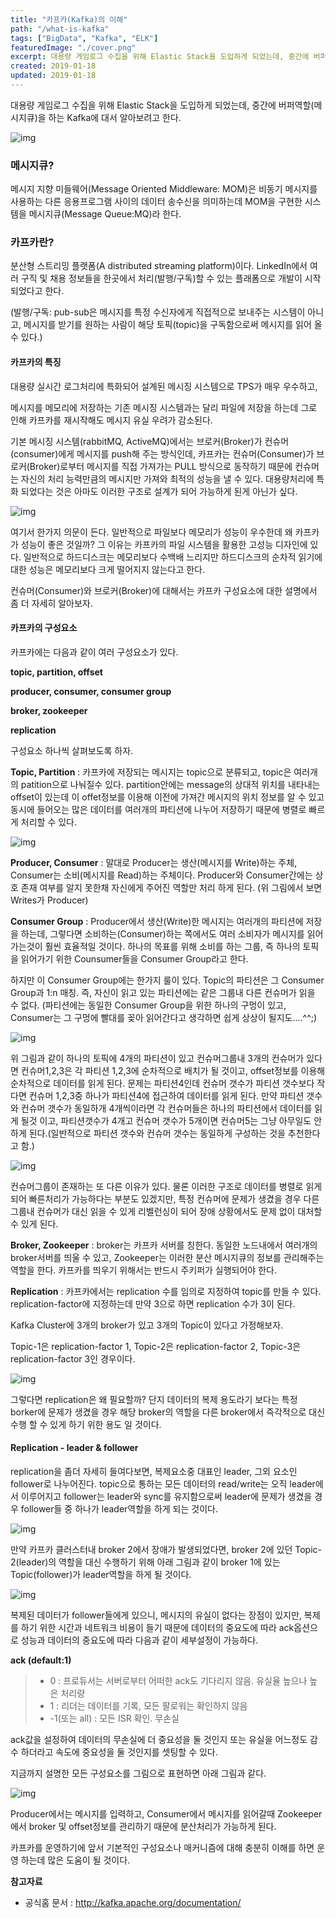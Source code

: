 ```yaml
---
title: "카프카(Kafka)의 이해"
path: "/what-is-kafka"
tags: ["BigData", "Kafka", "ELK"]
featuredImage: "./cover.png"
excerpt: 대용량 게임로그 수집을 위해 Elastic Stack을 도입하게 되었는데, 중간에 버퍼역할(메시지큐)을 하는 Kafka에 대서 알아보려고 한다.
created: 2019-01-18
updated: 2019-01-18
---
```


대용량 게임로그 수집을 위해 Elastic Stack을 도입하게 되었는데, 중간에 버퍼역할(메시지큐)을 하는 Kafka에 대서 알아보려고 한다.

![img](kafka-1.png)

### 메시지큐?

메시지 지향 미들웨어(Message Oriented Middleware: MOM)은 비동기 메시지를 사용하는 다른 응용프로그램 사이의 데이터 송수신을 의미하는데 MOM을 구현한 시스템을 메시지큐(Message Queue:MQ)라 한다.

### 카프카란?

분산형 스트리밍 플랫폼(A distributed streaming platform)이다. LinkedIn에서 여러 구직 및 채용 정보들을 한곳에서 처리(발행/구독)할 수 있는 플래폼으로 개발이 시작 되었다고 한다.

(발행/구독: pub-sub은 메시지를 특정 수신자에게 직접적으로 보내주는 시스템이 아니고, 메시지를 받기를 원하는 사람이 해당 토픽(topic)을 구독함으로써 메시지를 읽어 올 수 있다.)



#### 카프카의 특징

대용량 실시간 로그처리에 특화되어 설계된 메시징 시스템으로 TPS가 매우 우수하고,

메시지를 메모리에 저장하는 기존 메시징 시스템과는 달리 파일에 저장을 하는데 그로 인해 카프카를 재시작해도 메시지 유실 우려가 감소된다.

기본 메시징 시스템(rabbitMQ, ActiveMQ)에서는 브로커(Broker)가 컨슈머(consumer)에게 메시지를 push해 주는 방식인데, 카프카는 컨슈머(Consumer)가 브로커(Broker)로부터 메시지를 직접 가져가는 PULL 방식으로 동작하기 때문에 컨슈머는 자신의 처리 능력만큼의 메시지만 가져와 최적의 성능을 낼 수 있다. 대용량처리에 특화 되었다는 것은 아마도 이러한 구조로 설계가 되어 가능하게 된게 아닌가 싶다.

![img](kafka-2.png)

여기서 한가지 의문이 든다. 일반적으로 파일보다 메모리가 성능이 우수한데 왜 카프카가 성능이 좋은 것일까? 그 이유는 카프카의 파일 시스템을 활용한 고성능 디자인에 있다. 일반적으로 하드디스크는 메모리보다 수백배 느리지만 하드디스크의 순차적 읽기에 대한 성능은 메모리보다 크게 떨어지지 않는다고 한다. 



컨슈머(Consumer)와 브로커(Broker)에 대해서는 카프카 구성요소에 대한 설명에서 좀 더 자세히 알아보자.



#### 카프카의 구성요소

카프카에는 다음과 같이 여러 구성요소가 있다.

**topic, partition, offset**

**producer, consumer, consumer group**

**broker, zookeeper**

**replication**

구성요소 하나씩 살펴보도록 하자.



**Topic, Partition** : 카프카에 저장되는 메시지는 topic으로 분류되고, topic은 여러개의 patition으로 나눠질수 있다. partition안에는 message의 상대적 위치를 내타내는 offset이 있는데 이 offet정보를 이용해 이전에 가져간 메시지의 위치 정보를 알 수 있고 동시에 들어오는 많은 데이터를 여러개의 파티션에 나누어 저장하기 때문에 병렬로 빠르게 처리할 수 있다.

![img](kafka-3.png)

**Producer, Consumer** : 말대로 Producer는 생산(메시지를 Write)하는 주체, Consumer는 소비(메시지를 Read)하는 주체이다. Producer와 Consumer간에는 상호 존재 여부를 알지 못한채 자신에게 주어진 역할만 처리 하게 된다. (위 그림에서 보면 Writes가 Producer)

**Consumer Group** : Producer에서 생산(Write)한 메시지는 여러개의 파티션에 저장을 하는데, 그렇다면 소비하는(Consumer)하는 쪽에서도 여러 소비자가 메시지를 읽어가는것이 훨씬 효율적일 것이다. 하나의 목표를 위해 소비를 하는 그룹, 즉 하나의 토픽을 읽어가기 위한 Counsumer들을 Consumer Group라고 한다.

하지만 이 Consumer Group에는 한가지 룰이 있다. Topic의 파티션은 그 Consumer Group과 1:n 매칭. 즉, 자신이 읽고 있는 파티션에는 같은 그룹내 다른 컨슈머가 읽을 수 없다. (파티션에는 동일한 Consumer Group을 위한 하나의 구멍이 있고, Consumer는 그 구멍에 빨대를 꽂아 읽어간다고 생각하면 쉽게 상상이 될지도….^^;)

![img](kafka-4.png)

위 그림과 같이 하나의 토픽에 4개의 파티션이 있고 컨슈머그룹내 3개의 컨슈머가 있다면 컨슈머1,2,3은 각 파티션 1,2,3에 순차적으로 배치가 될 것이고, offset정보를 이용해 순차적으로 데이터를 읽게 된다. 문제는 파티션4인데 컨슈머 갯수가 파티션 갯수보다 작다면 컨슈머 1,2,3중 하나가 파티션4에 접근하여 데이터를 읽게 된다. 만약 파티션 갯수와 컨슈머 갯수가 동일하개 4개씩이라면 각 컨슈머들은 하나의 파티션에서 데이터를 읽게 될것 이고, 파티션갯수가 4개고 컨슈머 갯수가 5개이면 컨슈머5는 그냥 아무일도 안하게 된다.(일반적으로 파티션 갯수와 컨슈머 갯수는 동일하게 구성하는 것을 추천한다고 함.)



![img](kafka-5.png)

컨슈머그룹이 존재하는 또 다른 이유가 있다. 물론 이러한 구조로 데이터를 병렬로 읽게 되어 빠른처리가 가능하다는 부분도 있겠지만, 특정 컨슈머에 문제가 생겼을 경우 다른 그룹내 컨슈머가 대신 읽을 수 있게 리벨런싱이 되어 장애 상황에서도 문제 없이 대처할 수 있게 된다.

**Broker, Zookeeper** : broker는 카프카 서버를 칭한다. 동일한 노드내에서 여러개의 broker서버를 띄울 수 있고, Zookeeper는 이러한 분산 메시지큐의 정보를 관리해주는 역할을 한다. 카프카를 띄우기 위해서는 반드시 주키퍼가 실행되어야 한다.

**Replication** : 카프카에서는 replication 수를 임의로 지정하여 topic를 만들 수 있다. replication-factor에 지정하는데 만약 3으로 하면 replication 수가 3이 된다.

Kafka Cluster에 3개의 broker가 있고 3개의 Topic이 있다고 가정해보자.

Topic-1은 replication-factor 1, Topic-2은 replication-factor 2, Topic-3은 replication-factor 3인 경우이다.

![img](kafka-6.png)

그렇다면 replication은 왜 필요할까? 단지 데이터의 복제 용도라기 보다는 특정 borker에 문제가 생겼을 경우 해당 broker의 역할을 다른 broker에서 즉각적으로 대신 수행 할 수 있게 하기 위한 용도 일 것이다.

#### Replication - leader & follower

replication을 좀더 자세히 들여다보면, 복제요소중 대표인 leader, 그외 요소인 follower로 나누어진다. topic으로 통하는 모든 데이터의 read/write는 오직 leader에서 이루어지고 follower는 leader와 sync를 유지함으로써 leader에 문제가 생겼을 경우 follower들 중 하나가 leader역할을 하게 되는 것이다.

![img](kafka-7.png)

만약 카프카 클러스터내 broker 2에서 장애가 발생되었다면, broker 2에 있던 Topic-2(leader)의 역할을 대신 수행하기 위해 아래 그림과 같이 broker 1에 있는 Topic(follower)가 leader역할을 하게 될 것이다.

![img](kafka-8.png)

복제된 데이터가 follower들에게 있으니, 메시지의 유실이 없다는 장점이 있지만, 복제를 하기 위한 시간과 네트워크 비용이 들기 때문에 데이터의 중요도에 따라 ack옵션으로 성능과 데이터의 중요도에 따라 다음과 같이 세부설정이 가능하다.

**ack (default:1)**

> - 0 : 프로듀서는 서버로부터 어떠한 ack도 기다리지 않음. 유실율 높으나 높은 처리량
> - 1 : 리더는 데이터를 기록, 모든 팔로워는 확인하지 않음
> - -1(또는 all) : 모든 ISR 확인. 무손실

ack값을 설정하여 데이터의 무손실에 더 중요성을 둘 것인지 또는 유실을 어느정도 감수 하더라고 속도에 중요성을 둘 것인지를 셋팅할 수 있다.



지금까지 설명한 모든 구성요소를 그림으로 표현하면 아래 그림과 같다.

![img](kafka-9.png)

Producer에서는 메시지를 입력하고, Consumer에서 메시지를 읽어갈때 Zookeeper에서 broker 및 offset정보를 관리하기 때문에 분산처리가 가능하게 된다.

카프카를 운영하기에 앞서 기본적인 구성요소나 매커니즘에 대해 충분히 이해를 하면 운영 하는데 많은 도움이 될 것이다.



**참고자료**

- 공식홈 문서 : <http://kafka.apache.org/documentation/>